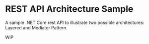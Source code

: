 # REST API Architecture Sample

A sample .NET Core rest API to illustrate two possible architectures: Layered and Mediator Pattern.

WIP
